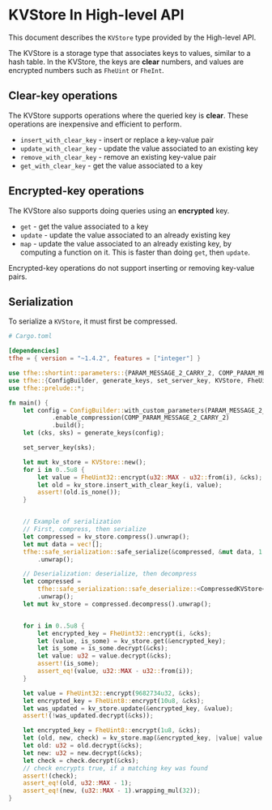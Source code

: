 # KVStore In High-level API

This document describes the `KVStore` type provided by the High-level API.


The KVStore is a storage type that associates keys to values, similar to a hash table.
In the KVStore, the keys are **clear** numbers, and values are encrypted numbers
such as `FheUint` or `FheInt`.

## Clear-key operations

The KVStore supports operations where the queried key is **clear**.
These operations are inexpensive and efficient to perform.

- `insert_with_clear_key` - insert or replace a key-value pair
- `update_with_clear_key` - update the value associated to an existing key
- `remove_with_clear_key` - remove an existing key-value pair
- `get_with_clear_key` - get the value associated to a key

## Encrypted-key operations

The KVStore also supports doing queries using an **encrypted** key.
- `get` - get the value associated to a key
- `update` - update the value associated to an already existing key
- `map` - update the value associated to an already existing key, by computing a function on it. This is faster than doing `get`, then `update`.

Encrypted-key operations do not support inserting or removing key-value pairs.


## Serialization

To serialize a `KVStore`, it must first be compressed.


```toml
# Cargo.toml

[dependencies]
tfhe = { version = "~1.4.2", features = ["integer"] }
```

```rust
use tfhe::shortint::parameters::{PARAM_MESSAGE_2_CARRY_2, COMP_PARAM_MESSAGE_2_CARRY_2};
use tfhe::{ConfigBuilder, generate_keys, set_server_key, KVStore, FheUint32, FheUint8,CompressedKVStore};
use tfhe::prelude::*;

fn main() {
    let config = ConfigBuilder::with_custom_parameters(PARAM_MESSAGE_2_CARRY_2)
            .enable_compression(COMP_PARAM_MESSAGE_2_CARRY_2)
            .build();
    let (cks, sks) = generate_keys(config);

    set_server_key(sks);

    let mut kv_store = KVStore::new();
    for i in 0..5u8 {
        let value = FheUint32::encrypt(u32::MAX - u32::from(i), &cks);
        let old = kv_store.insert_with_clear_key(i, value);
        assert!(old.is_none());
    }


    // Example of serialization
    // First, compress, then serialize
    let compressed = kv_store.compress().unwrap();
    let mut data = vec![];
    tfhe::safe_serialization::safe_serialize(&compressed, &mut data, 1 << 30)
        .unwrap();

    // Deserialization: deserialize, then decompress
    let compressed = 
        tfhe::safe_serialization::safe_deserialize::<CompressedKVStore<u8, FheUint32>,>(data.as_slice(), 1 << 30)
        .unwrap();
    let mut kv_store = compressed.decompress().unwrap();


    for i in 0..5u8 {
        let encrypted_key = FheUint32::encrypt(i, &cks);
        let (value, is_some) = kv_store.get(&encrypted_key);
        let is_some = is_some.decrypt(&cks);
        let value: u32 = value.decrypt(&cks);
        assert!(is_some);
        assert_eq!(value, u32::MAX - u32::from(i));
    }

    let value = FheUint32::encrypt(9682734u32, &cks);
    let encrypted_key = FheUint8::encrypt(10u8, &cks);
    let was_updated = kv_store.update(&encrypted_key, &value);
    assert!(!was_updated.decrypt(&cks));

    let encrypted_key = FheUint8::encrypt(1u8, &cks);
    let (old, new, check) = kv_store.map(&encrypted_key, |value| value * 32);
    let old: u32 = old.decrypt(&cks);
    let new: u32 = new.decrypt(&cks);
    let check = check.decrypt(&cks);
    // check encrypts true, if a matching key was found
    assert!(check);
    assert_eq!(old, u32::MAX - 1);
    assert_eq!(new, (u32::MAX - 1).wrapping_mul(32));
}
```
